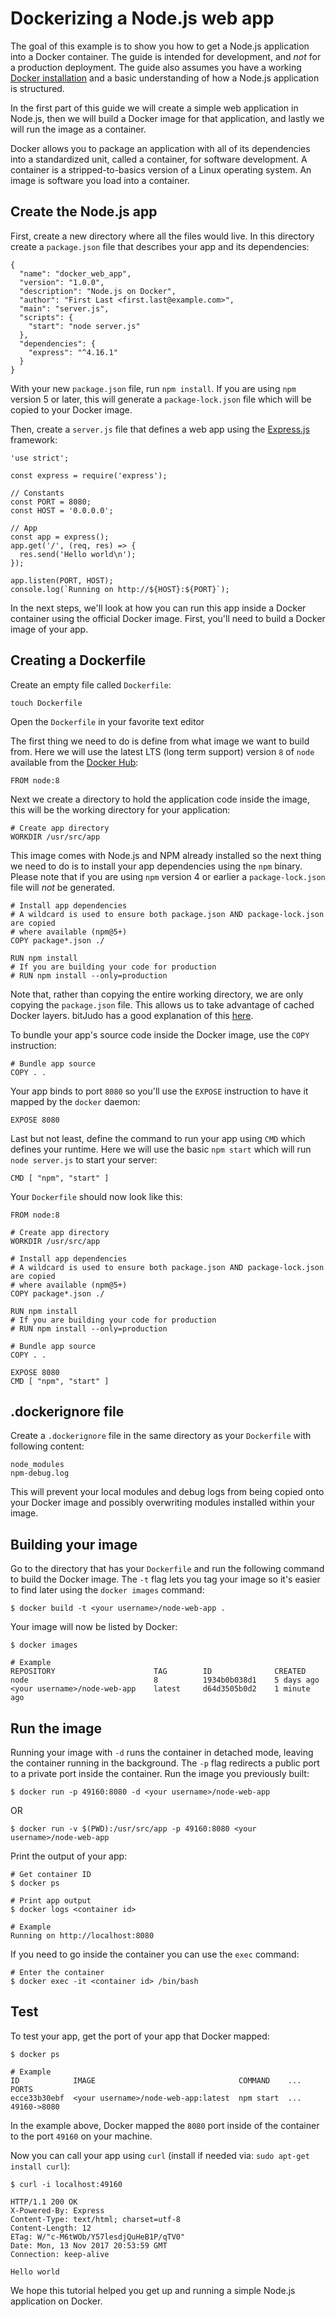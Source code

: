 # Dockerizing a Node.js web app[](#dockerizing-a-node-js-web-app)

The goal of this example is to show you how to get a Node.js application into a Docker container. The guide is intended for development, and _not_ for a production deployment. The guide also assumes you have a working [Docker installation](https://docs.docker.com/engine/installation/) and a basic understanding of how a Node.js application is structured.

In the first part of this guide we will create a simple web application in Node.js, then we will build a Docker image for that application, and lastly we will run the image as a container.

Docker allows you to package an application with all of its dependencies into a standardized unit, called a container, for software development. A container is a stripped-to-basics version of a Linux operating system. An image is software you load into a container.

## Create the Node.js app[](#create-the-node-js-app)

First, create a new directory where all the files would live. In this directory create a `package.json` file that describes your app and its dependencies:

    {
      "name": "docker_web_app",
      "version": "1.0.0",
      "description": "Node.js on Docker",
      "author": "First Last <first.last@example.com>",
      "main": "server.js",
      "scripts": {
        "start": "node server.js"
      },
      "dependencies": {
        "express": "^4.16.1"
      }
    }

With your new `package.json` file, run `npm install`. If you are using `npm` version 5 or later, this will generate a `package-lock.json` file which will be copied to your Docker image.

Then, create a `server.js` file that defines a web app using the [Express.js](https://expressjs.com/) framework:

    'use strict';

    const express = require('express');

    // Constants
    const PORT = 8080;
    const HOST = '0.0.0.0';

    // App
    const app = express();
    app.get('/', (req, res) => {
      res.send('Hello world\n');
    });

    app.listen(PORT, HOST);
    console.log(`Running on http://${HOST}:${PORT}`);

In the next steps, we'll look at how you can run this app inside a Docker container using the official Docker image. First, you'll need to build a Docker image of your app.

## Creating a Dockerfile[](#creating-a-dockerfile)

Create an empty file called `Dockerfile`:

    touch Dockerfile

Open the `Dockerfile` in your favorite text editor

The first thing we need to do is define from what image we want to build from. Here we will use the latest LTS (long term support) version `8` of `node` available from the [Docker Hub](https://hub.docker.com/):

    FROM node:8

Next we create a directory to hold the application code inside the image, this will be the working directory for your application:

    # Create app directory
    WORKDIR /usr/src/app

This image comes with Node.js and NPM already installed so the next thing we need to do is to install your app dependencies using the `npm` binary. Please note that if you are using `npm` version 4 or earlier a `package-lock.json` file will _not_ be generated.

    # Install app dependencies
    # A wildcard is used to ensure both package.json AND package-lock.json are copied
    # where available (npm@5+)
    COPY package*.json ./

    RUN npm install
    # If you are building your code for production
    # RUN npm install --only=production

Note that, rather than copying the entire working directory, we are only copying the `package.json` file. This allows us to take advantage of cached Docker layers. bitJudo has a good explanation of this [here](http://bitjudo.com/blog/2014/03/13/building-efficient-dockerfiles-node-dot-js/).

To bundle your app's source code inside the Docker image, use the `COPY` instruction:

    # Bundle app source
    COPY . .

Your app binds to port `8080` so you'll use the `EXPOSE` instruction to have it mapped by the `docker` daemon:

    EXPOSE 8080

Last but not least, define the command to run your app using `CMD` which defines your runtime. Here we will use the basic `npm start` which will run `node server.js` to start your server:

    CMD [ "npm", "start" ]

Your `Dockerfile` should now look like this:

    FROM node:8

    # Create app directory
    WORKDIR /usr/src/app

    # Install app dependencies
    # A wildcard is used to ensure both package.json AND package-lock.json are copied
    # where available (npm@5+)
    COPY package*.json ./

    RUN npm install
    # If you are building your code for production
    # RUN npm install --only=production

    # Bundle app source
    COPY . .

    EXPOSE 8080
    CMD [ "npm", "start" ]

## .dockerignore file[](#dockerignore-file)

Create a `.dockerignore` file in the same directory as your `Dockerfile` with following content:

    node_modules
    npm-debug.log

This will prevent your local modules and debug logs from being copied onto your Docker image and possibly overwriting modules installed within your image.

## Building your image[](#building-your-image)

Go to the directory that has your `Dockerfile` and run the following command to build the Docker image. The `-t` flag lets you tag your image so it's easier to find later using the `docker images` command:

    $ docker build -t <your username>/node-web-app .

Your image will now be listed by Docker:

    $ docker images

    # Example
    REPOSITORY                      TAG        ID              CREATED
    node                            8          1934b0b038d1    5 days ago
    <your username>/node-web-app    latest     d64d3505b0d2    1 minute ago

## Run the image[](#run-the-image)

Running your image with `-d` runs the container in detached mode, leaving the container running in the background. The `-p` flag redirects a public port to a private port inside the container. Run the image you previously built:

    $ docker run -p 49160:8080 -d <your username>/node-web-app
OR

    $ docker run -v $(PWD):/usr/src/app -p 49160:8080 <your username>/node-web-app

Print the output of your app:

    # Get container ID
    $ docker ps

    # Print app output
    $ docker logs <container id>

    # Example
    Running on http://localhost:8080

If you need to go inside the container you can use the `exec` command:

    # Enter the container
    $ docker exec -it <container id> /bin/bash

## Test[](#test)

To test your app, get the port of your app that Docker mapped:

    $ docker ps

    # Example
    ID            IMAGE                                COMMAND    ...   PORTS
    ecce33b30ebf  <your username>/node-web-app:latest  npm start  ...   49160->8080

In the example above, Docker mapped the `8080` port inside of the container to the port `49160` on your machine.

Now you can call your app using `curl` (install if needed via: `sudo apt-get install curl`):

    $ curl -i localhost:49160

    HTTP/1.1 200 OK
    X-Powered-By: Express
    Content-Type: text/html; charset=utf-8
    Content-Length: 12
    ETag: W/"c-M6tWOb/Y57lesdjQuHeB1P/qTV0"
    Date: Mon, 13 Nov 2017 20:53:59 GMT
    Connection: keep-alive

    Hello world

We hope this tutorial helped you get up and running a simple Node.js application on Docker.
